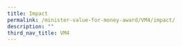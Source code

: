 ```yaml
---
title: Impact
permalink: /minister-value-for-money-award/VM4/impact/
description: ""
third_nav_title: VM4
---
```

